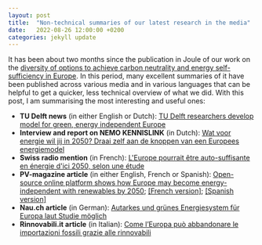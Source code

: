```yaml
---
layout: post
title:  "Non-technical summaries of our latest research in the media"
date:   2022-08-26 12:00:00 +0200
categories: jekyll update
---
```


It has been about two months since the publication in Joule of our work on the [diversity of options to achieve carbon neutrality and energy self-sufficiency in Europe](https://www.cell.com/joule/fulltext/S2542-4351(22)00236-7?_returnURL=https%3A%2F%2Flinkinghub.elsevier.com%2Fretrieve%2Fpii%2FS2542435122002367%3Fshowall%3Dtrue). In this period, many excellent summaries of it have been published across various media and in various languages that can be helpful to get a quicker, less technical overview of what we did. With this post, I am summarising the most interesting and useful ones:

- **TU Delft news** (in either English or Dutch): [TU Delft researchers develop model for green, energy independent Europe](https://www.tudelft.nl/en/2022/tu-delft/tu-delft-researchers-develop-model-for-green-energy-independent-europe)
- **Interview and report on NEMO KENNISLINK** (in Dutch): [Wat voor energie wil jij in 2050? Draai zelf aan de knoppen van een Europees energiemodel](https://www.nemokennislink.nl/publicaties/wat-voor-energie-wil-jij-in-2050/) 
- **Swiss radio mention** (in French): [L'Europe pourrait être auto-suffisante en énergie d'ici 2050, selon une étude](https://www.rts.ch/info/sciences-tech/13169705-l-europe-pourrait-etre-auto-suffisante-en-energie-d-ici-2050-selon-une-etude.html?rts_source=rss_t)
- **PV-magazine article** (in either English, French or Spanish): [Open-source online platform shows how Europe may become energy-independent with renewables by 2050](https://www.pv-magazine.com/2022/06/21/open-source-online-platform-shows-how-europe-may-become-energy-independent-with-renewables-by-2050/); [[French version]](https://www.pv-magazine.fr/2022/06/21/une-plateforme-a-code-source-ouvert-montre-comment-leurope-pourrait-devenir-independante-sur-le-plan-energetique-grace-aux-enr-dici-2050/?utm_source=dlvr.it&utm_medium=linkedin); [[Spanish version]](https://www.pv-magazine.es/2022/06/21/europa-puede-alcanzar-la-independencia-energetica-con-renovables-en-2050-segun-una-plataforma-online-gratuita/)
- **Nau.ch article** (in German): [Autarkes und grünes Energiesystem für Europa laut Studie möglich](https://www.nau.ch/news/forschung/autarkes-und-grunes-energiesystem-fur-europa-laut-studie-moglich-66199480)
- **Rinnovabili.it article** (in Italian): [Come l’Europa può abbandonare le importazioni fossili grazie alle rinnovabili](https://www.rinnovabili.it/energia/politiche-energetiche/europa-400-modi-verde-abbandonare-importazioni-fossili/)